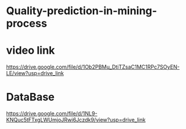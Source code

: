 # Quality-prediction-in-mining-process
# video link
https://drive.google.com/file/d/1Ob2PBMu_DtiTZsaC1MC1RPc7SOyEN-LE/view?usp=drive_link
# DataBase
https://drive.google.com/file/d/1NL9-KNQuc5tFTxgLWUmjoJRwi6Jczdk9/view?usp=drive_link

